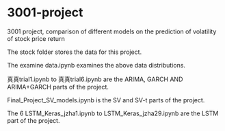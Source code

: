 # 3001-project
3001 project, comparison of different models on the prediction of volatility of stock price return

The stock folder stores the data for this project.

The examine data.ipynb examines the above data distributions.

真真trial1.ipynb to 真真trial6.ipynb are the ARIMA, GARCH AND ARIMA+GARCH parts of the project.

Final_Project_SV_models.ipynb is the SV and SV-t parts of the project.

The 6 LSTM_Keras_jzha1.ipynb to LSTM_Keras_jzha29.ipynb are the LSTM part of the project.
